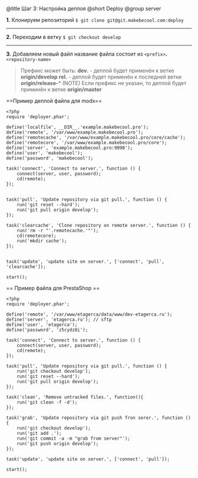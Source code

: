 @title Шаг 3: Настройка деплоя
@short Deploy
@group server

**1.** Клонируем репозиторий `$ git clone git@git.makebecool.com:deploy`
___
**2.** Переходим в ветку `$ git checkout develop`
___
**3.** Добавляем новый файл
название файла состоит из `<prefix>`**.**`<repository-name>` 
>Префикс может быть: 
> **dev.** - деплой будет применён к ветке **origin/develop**
> **rel.** - деплой будет применён к последней ветке **origin/release-***
(NOTE)  Если префикс не указан, то деплой будет приминён к ветке **origin/master** 

==Пример деплой файла для modx==
```
<?php
require 'deployer.phar';

define('localfile', __DIR__.'example.makebecool.pro');
define('remote', '/var/www/example.makebecool.pro');
define('remotecache', '/var/www/example.makebecool.pro/core/cache');
define('remotecore', '/var/www/example.makebecool.pro/core');
define('server', 'example.makebecool.pro:9090');
define('user', 'makebecool');
define('password', 'makebecool');

task('connect', 'Connect to server.', function () {
    connect(server, user, password);
    cd(remote);
});


task('pull', 'Update repository via git pull.', function () {
    run('git reset --hard');
    run('git pull origin develop');
});

task('clearcache', 'Clone repository on remote server.', function () {
    run('rm -r "'.remotecache.'"');
    cd(remotecore);
    run('mkdir cache');
});


task('update', 'update site on server.', ['connect', 'pull', 'clearcache']);

start();

```

== Пример файла для PrestaShop ==
```
<?php
require 'deployer.phar';

define('remote', '/var/www/etagerca/data/www/dev-etagerca.ru');
define('server', 'etagerca.ru'); // sftp
define('user', 'etagerca');
define('password', 'z5cydz8i');

task('connect', 'Connect to server.', function () {
    connect(server, user, password);
    cd(remote);
});

task('pull', 'Update repository via git pull.', function () {
    run('git checkout develop');
    run('git reset --hard');
    run('git pull origin develop');
});

task('clean', 'Remove untracked files.', function(){
    run('git clean -f -d');
});

task('grab', 'Update repository via git push fron serer.', function () {
    run('git checkout develop');
    run('git add .');
    run('git commit -a -m "grab from server"');
    run('git push origin develop');
});

task('update', 'update site on server.', ['connect', 'pull']);

start();

```

